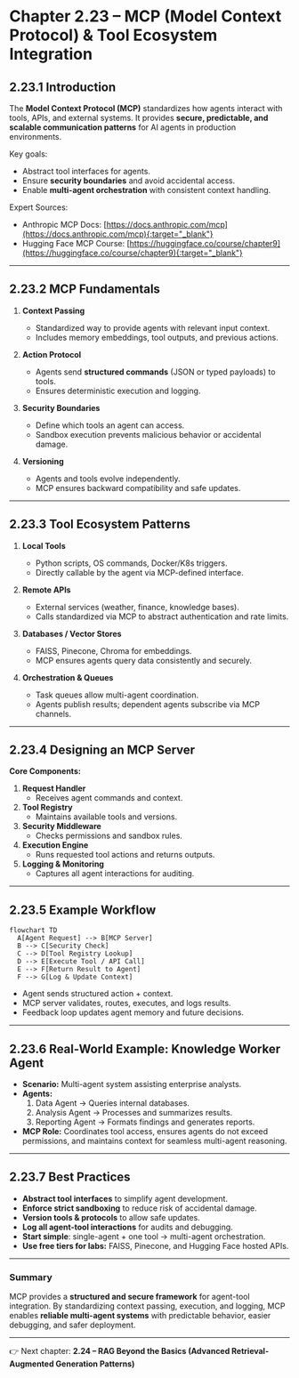 ﻿# Chapter 2.23 – MCP (Model Context Protocol) & Tool Ecosystem Integration

## 2.23.1 Introduction

The **Model Context Protocol (MCP)** standardizes how agents interact with tools, APIs, and external systems. It provides **secure, predictable, and scalable communication patterns** for AI agents in production environments.

Key goals:

- Abstract tool interfaces for agents.
- Ensure **security boundaries** and avoid accidental access.
- Enable **multi-agent orchestration** with consistent context handling.

Expert Sources:

- Anthropic MCP Docs: [https://docs.anthropic.com/mcp](https://docs.anthropic.com/mcp){:target="_blank"}
- Hugging Face MCP Course: [https://huggingface.co/course/chapter9](https://huggingface.co/course/chapter9){:target="_blank"}

---

## 2.23.2 MCP Fundamentals

1. **Context Passing**

   - Standardized way to provide agents with relevant input context.
   - Includes memory embeddings, tool outputs, and previous actions.

2. **Action Protocol**

   - Agents send **structured commands** (JSON or typed payloads) to tools.
   - Ensures deterministic execution and logging.

3. **Security Boundaries**

   - Define which tools an agent can access.
   - Sandbox execution prevents malicious behavior or accidental damage.

4. **Versioning**
   - Agents and tools evolve independently.
   - MCP ensures backward compatibility and safe updates.

---

## 2.23.3 Tool Ecosystem Patterns

1. **Local Tools**

   - Python scripts, OS commands, Docker/K8s triggers.
   - Directly callable by the agent via MCP-defined interface.

2. **Remote APIs**

   - External services (weather, finance, knowledge bases).
   - Calls standardized via MCP to abstract authentication and rate limits.

3. **Databases / Vector Stores**

   - FAISS, Pinecone, Chroma for embeddings.
   - MCP ensures agents query data consistently and securely.

4. **Orchestration & Queues**
   - Task queues allow multi-agent coordination.
   - Agents publish results; dependent agents subscribe via MCP channels.

---

## 2.23.4 Designing an MCP Server

**Core Components:**

1. **Request Handler**
   - Receives agent commands and context.
2. **Tool Registry**
   - Maintains available tools and versions.
3. **Security Middleware**
   - Checks permissions and sandbox rules.
4. **Execution Engine**
   - Runs requested tool actions and returns outputs.
5. **Logging & Monitoring**
   - Captures all agent interactions for auditing.

---

## 2.23.5 Example Workflow

```mermaid
flowchart TD
  A[Agent Request] --> B[MCP Server]
  B --> C[Security Check]
  C --> D[Tool Registry Lookup]
  D --> E[Execute Tool / API Call]
  E --> F[Return Result to Agent]
  F --> G[Log & Update Context]
```

- Agent sends structured action + context.
- MCP server validates, routes, executes, and logs results.
- Feedback loop updates agent memory and future decisions.

---

## 2.23.6 Real-World Example: Knowledge Worker Agent

- **Scenario:** Multi-agent system assisting enterprise analysts.
- **Agents:**
  1. Data Agent → Queries internal databases.
  2. Analysis Agent → Processes and summarizes results.
  3. Reporting Agent → Formats findings and generates reports.
- **MCP Role:** Coordinates tool access, ensures agents do not exceed permissions, and maintains context for seamless multi-agent reasoning.

---

## 2.23.7 Best Practices

- **Abstract tool interfaces** to simplify agent development.
- **Enforce strict sandboxing** to reduce risk of accidental damage.
- **Version tools & protocols** to allow safe updates.
- **Log all agent-tool interactions** for audits and debugging.
- **Start simple**: single-agent + one tool → multi-agent orchestration.
- **Use free tiers for labs:** FAISS, Pinecone, and Hugging Face hosted APIs.

---

### Summary

MCP provides a **structured and secure framework** for agent-tool integration. By standardizing context passing, execution, and logging, MCP enables **reliable multi-agent systems** with predictable behavior, easier debugging, and safer deployment.

---

👉 Next chapter: **2.24 – RAG Beyond the Basics (Advanced Retrieval-Augmented Generation Patterns)**


